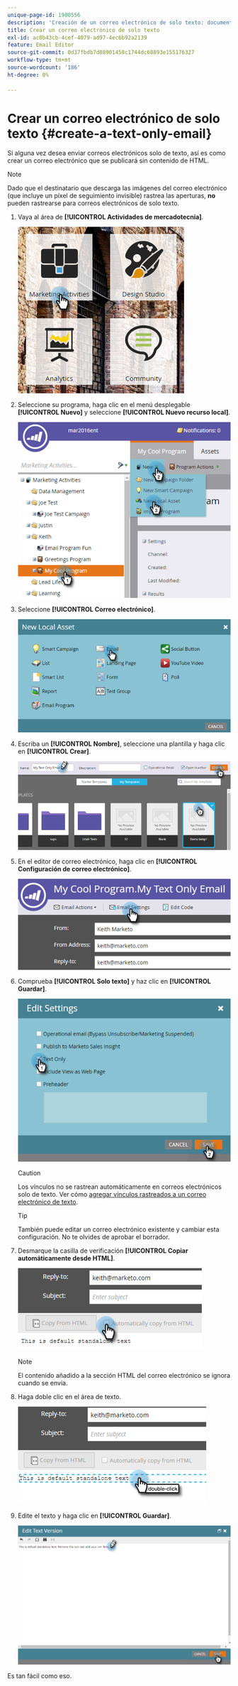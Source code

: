 ```yaml
---
unique-page-id: 1900556
description: 'Creación de un correo electrónico de solo texto: documentos de Marketo, documentación del producto'
title: Crear un correo electrónico de solo texto
exl-id: ac0b43cb-4cef-4079-ad97-4ec6b92a2139
feature: Email Editor
source-git-commit: 0d37fbdb7d08901458c1744dc68893e155176327
workflow-type: tm+mt
source-wordcount: '186'
ht-degree: 0%

---
```


# Crear un correo electrónico de solo texto {#create-a-text-only-email}

Si alguna vez desea enviar correos electrónicos solo de texto, así es como crear un correo electrónico que se publicará sin contenido de HTML.

>[!NOTE]
>
>Dado que el destinatario que descarga las imágenes del correo electrónico (que incluye un píxel de seguimiento invisible) rastrea las aperturas, **no** pueden rastrearse para correos electrónicos de solo texto.

1. Vaya al área de **[!UICONTROL Actividades de mercadotecnia]**.

   ![](assets/one-1.png)

1. Seleccione su programa, haga clic en el menú desplegable **[!UICONTROL Nuevo]** y seleccione **[!UICONTROL Nuevo recurso local]**.

   ![](assets/two-1.png)

1. Seleccione **[!UICONTROL Correo electrónico]**.

   ![](assets/three-1.png)

1. Escriba un **[!UICONTROL Nombre]**, seleccione una plantilla y haga clic en **[!UICONTROL Crear]**.

   ![](assets/four-1.png)

1. En el editor de correo electrónico, haga clic en **[!UICONTROL Configuración de correo electrónico]**.

   ![](assets/five.png)

1. Comprueba **[!UICONTROL Solo texto]** y haz clic en **[!UICONTROL Guardar]**.

   ![](assets/six.png)

   >[!CAUTION]
   >
   >Los vínculos no se rastrean automáticamente en correos electrónicos solo de texto. Ver cómo [agregar vínculos rastreados a un correo electrónico de texto](/help/marketo/product-docs/email-marketing/general/functions-in-the-editor/add-tracked-links-to-a-text-email.md).

   >[!TIP]
   >
   >También puede editar un correo electrónico existente y cambiar esta configuración. No te olvides de aprobar el borrador.

1. Desmarque la casilla de verificación **[!UICONTROL Copiar automáticamente desde HTML]**.

   ![](assets/seven.png)

   >[!NOTE]
   >
   >El contenido añadido a la sección HTML del correo electrónico se ignora cuando se envía.

1. Haga doble clic en el área de texto.

   ![](assets/eight.png)

1. Edite el texto y haga clic en **[!UICONTROL Guardar]**.

   ![](assets/nine.png)

Es tan fácil como eso.
